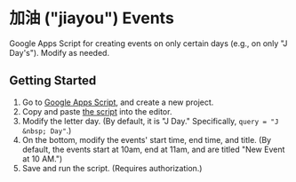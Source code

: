 # 加油 ("jiayou") Events

Google Apps Script for creating events on only certain days (e.g., on only "J Day's"). Modify as needed.

## Getting Started

1. Go to [Google Apps Script](https://script.google.com/), and create a new project.
2. Copy and paste [the script](./Code.gs) into the editor.
3. Modify the letter day. (By default, it is "J Day." Specifically, `query = "J &nbsp; Day"`.)
4. On the bottom, modify the events' start time, end time, and title. (By default, the events start at 10am, end at 11am, and are titled "New Event at 10 AM.")
5. Save and run the script. (Requires authorization.)